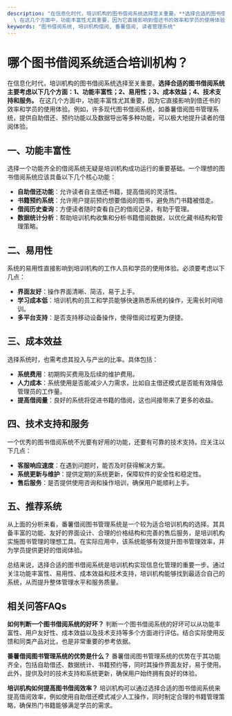 ```yaml
---
description: "在信息化时代，培训机构的图书借阅系统选择至关重要。**选择合适的图书借阅系统主要考虑以下几个方面：1、功能丰富性；2、易用性；3、成本效益；4、技术支持和服务。**\
  \ 在这几个方面中，功能丰富性尤其重要，因为它直接影响到借还书的效率和学员的使用体验。例如，许多现代图书借阅系统，如番薯借阅图书管理系统，提供自助借还、预约功能以及数据导出等多种功能，可以极大地提升读者的借阅体验。"
keywords: "图书借阅系统, 培训机构借阅, 番薯借阅, 读者管理系统"
---
```

# 哪个图书借阅系统适合培训机构？

在信息化时代，培训机构的图书借阅系统选择至关重要。**选择合适的图书借阅系统主要考虑以下几个方面：1、功能丰富性；2、易用性；3、成本效益；4、技术支持和服务。** 在这几个方面中，功能丰富性尤其重要，因为它直接影响到借还书的效率和学员的使用体验。例如，许多现代图书借阅系统，如番薯借阅图书管理系统，提供自助借还、预约功能以及数据导出等多种功能，可以极大地提升读者的借阅体验。

## 一、功能丰富性

选择一个功能齐全的借阅系统无疑是培训机构成功运行的重要基础。一个理想的图书借阅系统应该具备以下几个核心功能：

- **自助借还功能**：允许读者自主借还书籍，提高借阅的灵活性。
- **书籍预约系统**：允许用户提前预约想要借阅的图书，避免热门书籍被借走。
- **借阅历史查询**：方便读者随时查看自己的借阅记录，有助于管理。
- **数据统计分析**：帮助培训机构收集和分析书籍借阅数据，以优化藏书结构和管理策略。

## 二、易用性

系统的易用性直接影响到培训机构的工作人员和学员的使用体验。必须要考虑以下几点：

- **界面友好**：操作界面清晰、简洁，易于上手。
- **学习成本低**：培训机构的员工和学员能够快速熟悉系统的操作，无需长时间培训。
- **多平台支持**：是否支持移动设备操作，使得借阅过程更为便捷。

## 三、成本效益

选择系统时，也需考虑其投入与产出的比率。具体包括：

- **系统费用**：初期购买费用及后续的维护费用。
- **人力成本**：系统使用是否能减少人力需求，比如自主借还模式是否能有效降低管理员的工作量。
- **提高借阅量**：良好的系统将促进书籍的借阅，这也间接带来了更多的收益。

## 四、技术支持和服务

一个优秀的图书借阅系统不光要有好用的功能，还要有可靠的技术支持。应关注以下几点：

- **客服响应速度**：在遇到问题时，能否及时获得解决方案。
- **系统更新与维护**：提供定期的系统更新，保障软件的安全性和稳定性。
- **售后服务**：是否提供使用咨询和操作培训，确保用户能顺利上手。

## 五、推荐系统

从上面的分析来看，番薯借阅图书管理系统是一个较为适合培训机构的选择。其具备丰富的功能、友好的界面设计、合理的价格结构和完善的售后服务，是培训机构实施图书管理的理想工具。在实际应用中，该系统能够有效提升图书管理效率，并为学员提供更好的借阅体验。

总结来说，选择合适的图书借阅系统是培训机构实现信息化管理的重要一步。通过关注功能丰富性、易用性、成本效益和技术支持，培训机构能够找到最适合自己的系统，从而提升整体管理水平和服务质量。

## 相关问答FAQs

**如何判断一个图书借阅系统的好坏？**
判断一个图书借阅系统的好坏可以从功能丰富性、用户友好性、成本效益以及技术支持等多个方面进行评估。结合实际使用反馈和同类产品对比，也是非常重要的参考依据。

**番薯借阅图书管理系统的优势是什么？**
番薯借阅图书管理系统的优势在于其功能齐全，包括自助借还、数据统计、书籍预约等，同时其操作界面友好，易于使用。此外，提供及时的技术支持和系统更新，确保用户始终拥有良好的体验。

**培训机构如何提高图书借阅效率？**
培训机构可以通过选择合适的图书借阅系统来提高借阅效率，例如使用自助借还模式减少人工操作，同时制定合理的书籍管理策略，确保热门书籍能够满足学员的需求。
